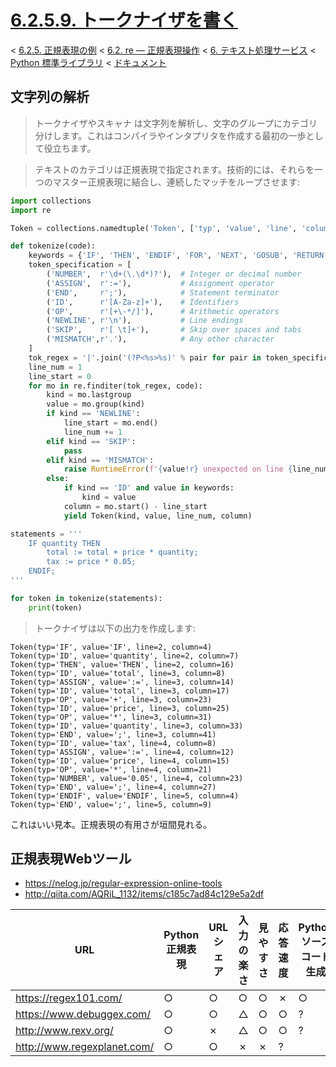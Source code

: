 # [6.2.5.9. トークナイザを書く](https://docs.python.jp/3/library/re.html#writing-a-tokenizer)

< [6.2.5. 正規表現の例](https://docs.python.jp/3/library/re.html#regular-expression-examples) < [6.2. re — 正規表現操作](https://docs.python.jp/3/library/re.html#module-re) < [6. テキスト処理サービス](https://docs.python.jp/3/library/text.html#text-processing-services) < [Python 標準ライブラリ](https://docs.python.jp/3/library/index.html#the-python-standard-library) < [ドキュメント](https://docs.python.jp/3/index.html)

## 文字列の解析

> トークナイザやスキャナ は文字列を解析し、文字のグループにカテゴリ分けします。これはコンパイラやインタプリタを作成する最初の一歩として役立ちます。

> テキストのカテゴリは正規表現で指定されます。技術的には、それらを一つのマスター正規表現に結合し、連続したマッチをループさせます:

```python
import collections
import re

Token = collections.namedtuple('Token', ['typ', 'value', 'line', 'column'])

def tokenize(code):
    keywords = {'IF', 'THEN', 'ENDIF', 'FOR', 'NEXT', 'GOSUB', 'RETURN'}
    token_specification = [
        ('NUMBER',  r'\d+(\.\d*)?'),  # Integer or decimal number
        ('ASSIGN',  r':='),           # Assignment operator
        ('END',     r';'),            # Statement terminator
        ('ID',      r'[A-Za-z]+'),    # Identifiers
        ('OP',      r'[+\-*/]'),      # Arithmetic operators
        ('NEWLINE', r'\n'),           # Line endings
        ('SKIP',    r'[ \t]+'),       # Skip over spaces and tabs
        ('MISMATCH',r'.'),            # Any other character
    ]
    tok_regex = '|'.join('(?P<%s>%s)' % pair for pair in token_specification)
    line_num = 1
    line_start = 0
    for mo in re.finditer(tok_regex, code):
        kind = mo.lastgroup
        value = mo.group(kind)
        if kind == 'NEWLINE':
            line_start = mo.end()
            line_num += 1
        elif kind == 'SKIP':
            pass
        elif kind == 'MISMATCH':
            raise RuntimeError(f'{value!r} unexpected on line {line_num}')
        else:
            if kind == 'ID' and value in keywords:
                kind = value
            column = mo.start() - line_start
            yield Token(kind, value, line_num, column)

statements = '''
    IF quantity THEN
        total := total + price * quantity;
        tax := price * 0.05;
    ENDIF;
'''

for token in tokenize(statements):
    print(token)
```

> トークナイザは以下の出力を作成します:

```
Token(typ='IF', value='IF', line=2, column=4)
Token(typ='ID', value='quantity', line=2, column=7)
Token(typ='THEN', value='THEN', line=2, column=16)
Token(typ='ID', value='total', line=3, column=8)
Token(typ='ASSIGN', value=':=', line=3, column=14)
Token(typ='ID', value='total', line=3, column=17)
Token(typ='OP', value='+', line=3, column=23)
Token(typ='ID', value='price', line=3, column=25)
Token(typ='OP', value='*', line=3, column=31)
Token(typ='ID', value='quantity', line=3, column=33)
Token(typ='END', value=';', line=3, column=41)
Token(typ='ID', value='tax', line=4, column=8)
Token(typ='ASSIGN', value=':=', line=4, column=12)
Token(typ='ID', value='price', line=4, column=15)
Token(typ='OP', value='*', line=4, column=21)
Token(typ='NUMBER', value='0.05', line=4, column=23)
Token(typ='END', value=';', line=4, column=27)
Token(typ='ENDIF', value='ENDIF', line=5, column=4)
Token(typ='END', value=';', line=5, column=9)
```

これはいい見本。正規表現の有用さが垣間見れる。

## 正規表現Webツール

* https://nelog.jp/regular-expression-online-tools
* http://qiita.com/AQRiL_1132/items/c185c7ad84c129e5a2df

URL|Python正規表現|URLシェア|入力の楽さ|見やすさ|応答速度|Pythonソースコード生成
---|--------------|---------|----------|--------|--------|----------------------
https://regex101.com/|○|○|○|○|✗|○
https://www.debuggex.com/|○|○|△|○|○|?
http://www.rexv.org/|○|✗|△|○|○|?
http://www.regexplanet.com/|○|○|✗|✗|?

